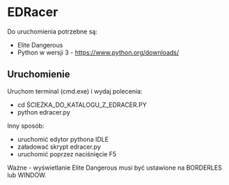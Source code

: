 # EDRacer

Do uruchomienia potrzebne są:
* Elite Dangerous
* Python w wersji 3 - https://www.python.org/downloads/

## Uruchomienie

Uruchom terminal (cmd.exe) i wydaj polecenia:
* cd ŚCIEŻKA_DO_KATALOGU_Z_EDRACER.PY
* python edracer.py

Inny sposób:
* uruchomić edytor pythona IDLE
* załadować skrypt edracer.py
* uruchomić poprzez naciśnięcie F5

Ważne - wyświetlanie Elite Dangerous musi być ustawione na BORDERLES lub WINDOW.
